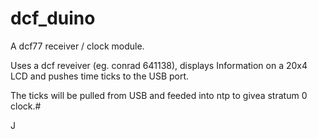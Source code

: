 # dcf_duino
A dcf77 receiver / clock module.

Uses a dcf reveiver (eg. conrad 641138), displays Information on a 20x4 LCD
and pushes time ticks to the USB port.

The ticks will be pulled from USB and feeded into ntp to givea stratum 0 clock.#

J
